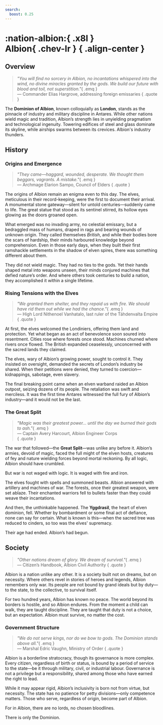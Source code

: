```yaml
---
search:
  boost: 0.25
---
```


# **:nation-albion:**{ .x8l } <br> **Albion**{ .chev-lr } { .align-center }

## Overview  

> *"You will find no sorcery in Albion, no incantations whispered into the wind, no divine miracles granted by the gods. We build our future with blood and toil, not superstition."*{ .emq }  
— Commander Elias Hargrove, addressing foreign emissaries
{ .quote }

The **Dominion of Albion**, known colloquially as **London**, stands as the pinnacle of industry and military discipline in Antares. While other nations wield magic and tradition, Albion’s strength lies in unyielding pragmatism and technological ingenuity. Towering edifices of steel and glass dominate its skyline, while airships swarms between its crevices. Albion's industry thunders.

<!--

### General Information

**Capital** 
: New London

**Type** 
: Federal Dominant-party Stratocracy

**Demonym** 
: Londiniers, Londiniers, British

**Head of State** 
: Chancellor

**Head of Government** 
: High Minister

**Military Strength** 
: Dominion's Army (Air Force & Land Fleet)

**Currency** 
: British Sovereign, Gallian Silver

-->

## History  

### Origins and Emergence  

> *"They came—haggard, wounded, desperate. We thought them beggars, vagrants. A mistake."*{ .emq }  
— Archmage Elarion Sampo, Council of Elders
{ .quote }

The origins of Albion remain an enigma even to this day. The elves, meticulous in their record-keeping, were the first to document their arrival. A monumental stone gateway—silent for untold centuries—suddenly came to life. The great statue that stood as its sentinel stirred, its hollow eyes glowing as the doors groaned open.  

What emerged was no invading army, no celestial emissary, but a bedraggled mass of humans, draped in rags and bearing wounds of unknown origin. They called themselves *British*, and while their bodies bore the scars of hardship, their minds harboured knowledge beyond comprehension. Even in those early days, when they built their first ramshackle settlements in the shadow of elven spires, there was something different about them.  

They did not wield magic. They had no ties to the gods. Yet their hands shaped metal into weapons unseen, their minds conjured machines that defied nature’s order. And where others took centuries to build a nation, they accomplished it within a single lifetime.  

### Rising Tensions with the Elves  

> *"We granted them shelter, and they repaid us with fire. We should have rid them out while we had the chance."*{ .emq }   
— High Lord Nithenoel Vanhatalo, last ruler of the Tähdenvalta Empire  
{ .quote }

At first, the elves welcomed the Londiniers, offering them land and protection. Yet what began as an act of benevolence soon soured into resentment. Cities rose where forests once stood. Machines churned where rivers once flowed. The British expanded ceaselessly, unconcerned with the sacred lands they claimed.  

The elves, wary of Albion’s growing power, sought to control it. They insisted on oversight, demanded the secrets of London’s industry be shared. When their petitions were denied, they turned to coercion—kidnappings, sabotage, even slavery.  

The final breaking point came when an elven warband raided an Albion outpost, seizing dozens of its people. The retaliation was swift and merciless. It was the first time Antares witnessed the full fury of Albion’s industry—and it would not be the last.  

### The Great Split  

> *"Magic was their greatest power… until the day we burned their gods to ash."*{ .emq }  
— Captain Avery Harcourt, Albion Engineer Corps  
{ .quote }

The war that followed—the **Great Split**—was unlike any before it. Albion’s armies, devoid of magic, faced the full might of the elven hosts, creatures of fey and nature wielding forces beyond mortal reckoning. By all logic, Albion should have crumbled.  

But war is not waged with logic. It is waged with fire and iron.  

The elves fought with spells and summoned beasts. Albion answered with artillery and machines of war. The forests, once their greatest weapon, were set ablaze. Their enchanted warriors fell to bullets faster than they could weave their incantations.  

And then, the unthinkable happened. The **Yggdrasil**, the heart of elven dominion, fell. Whether by bombardment or some final act of defiance, none can say for certain. What is known is this—when the sacred tree was reduced to cinders, so too was the elves' supremacy.  

Their age had ended. Albion’s had begun.  

## Society  

> *"Other nations dream of glory. We dream of survival."*{ .emq }   
— Citizen’s Handbook, Albion Civil Authority
{ .quote }

Albion is a nation unlike any other. It is a society built not on dreams, but on necessity. Where others revel in stories of heroes and legends, Albion remembers only war. Its people are not bound by grand ideals but by duty—to the state, to the collective, to survival itself.  

For two hundred years, Albion has known no peace. The world beyond its borders is hostile, and so Albion endures. From the moment a child can walk, they are taught discipline. They are taught that duty is not a choice, but an expectation. Albion must survive, no matter the cost.  

### Government Structure  

> *"We do not serve kings, nor do we bow to gods. The Dominion stands above all."*{ .emq }   
— Marshal Edric Vaughn, Ministry of Order
{ .quote }

Albion is a borderline stratocracy, though its governance is more complex. Every citizen, regardless of birth or status, is bound by a period of service to the state—be it through military, civil, or industrial labour. Governance is not a privilege but a responsibility, shared among those who have earned the right to lead.  

While it may appear rigid, Albion’s inclusivity is born not from virtue, but necessity. The state has no patience for petty divisions—only competence matters. Those who serve, regardless of origin, become part of Albion.  

For in Albion, there are no lords, no chosen bloodlines.  

There is only the Dominion.  
